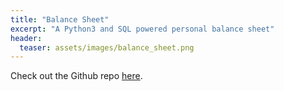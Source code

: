 ```yaml
---
title: "Balance Sheet"
excerpt: "A Python3 and SQL powered personal balance sheet"
header:
  teaser: assets/images/balance_sheet.png
---
```


Check out the Github repo [here](https://github.com/evanaze/balance-sheet).
